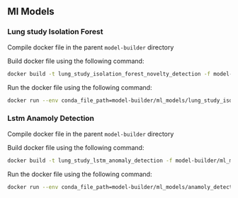 ## Ml Models

### Lung study Isolation Forest

Compile docker file in the parent `model-builder` directory

Build docker file using the following command:

```bash
docker build -t lung_study_isolation_forest_novelty_detection -f model-builder/ml_models/Dockerfile  .
```

Run the docker file using the following command:

```bash
docker run --env conda_file_path=model-builder/ml_models/lung_study_isolation_forest_novelty_detection/conda.yaml --env conda_env_name=lung_study_isolation_forest_novelty_detection  --env ml_training_file=model-builder/ml_models/lung_study_isolation_forest_novelty_detection/train.py  lung_study_isolation_forest_novelty_detection
```

### Lstm Anamoly Detection

Compile docker file in the parent `model-builder` directory

Build docker file using the following command:

```bash
docker build -t lung_study_lstm_anomaly_detection -f model-builder/ml_models/Dockerfile  .
```

Run the docker file using the following command:

```bash
docker run --env conda_file_path=model-builder/ml_models/anamoly_detection/lung_study/conda.yaml --env conda_env_name=lung_study_lstm_anomaly_detection  --env ml_training_file=model-builder/ml_models/anamoly_detection/lung_study/train.py  lung_study_lstm_anomaly_detection
```
